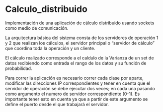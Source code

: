 # Calculo_distribuido

Implementación de una aplicación de cálculo distribuido usando sockets como medio de comunicación.

La arquitectura básica del sistema consta de los servidores de operación 1 y 2 que realizan los cálculos, el servidor principal o “servidor de cálculo” que
coordina toda la operación y un cliente. 

El cálculo realizado corresponde a el caldulo de la Varianza de un set de datos recibiendo como entrada el rango de los datos y su función de probabilidad.

Para correr la aplicación es necesario correr cada clase por aparte, modificar las direcciones IP correspondientes y tener en cuenta que el servidor de operación se debe ejecutar dos veces; en cada una pasando como argumento el numero de servidor correspondiente (0-1). Es importante tener esto en cuenta ya que a partir de este argumento se define el puerto desde el que trabajará el servidor.
